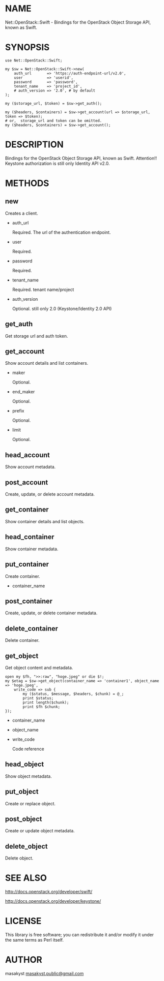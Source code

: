 # NAME

Net::OpenStack::Swift - Bindings for the OpenStack Object Storage API, known as Swift.

# SYNOPSIS

    use Net::OpenStack::Swift;

    my $sw = Net::OpenStack::Swift->new(
        auth_url       => 'https://auth-endpoint-url/v2.0',
        user           => 'userid',
        password       => 'password',
        tenant_name    => 'project_id',
        # auth_version => '2.0', # by default
    );

    my ($storage_url, $token) = $sw->get_auth();

    my ($headers, $containers) = $sw->get_account(url => $storage_url, token => $token);
    # or,  storage_url and token can be omitted.
    my ($headers, $containers) = $sw->get_account();

# DESCRIPTION

Bindings for the OpenStack Object Storage API, known as Swift.
Attention!! Keystone authorization is still only Identity API v2.0.

# METHODS

## new

Creates a client.

- auth\_url

    Required. The url of the authentication endpoint.

- user

    Required.

- password

    Required.

- tenant\_name

    Required.
    tenant name/project

- auth\_version

    Optional.
    still only 2.0 (Keystone/Identity 2.0 API)

## get\_auth

Get storage url and auth token.

## get\_account

Show account details and list containers.

- maker

    Optional.

- end\_maker

    Optional.

- prefix

    Optional.

- limit

    Optional.

## head\_account

Show account metadata.

## post\_account

Create, update, or delete account metadata.

## get\_container

Show container details and list objects.

## head\_container

Show container metadata.

## put\_container

Create container.

- container\_name

## post\_container

Create, update, or delete container metadata.

## delete\_container

Delete container.

## get\_object

Get object content and metadata.

    open my $fh, ">>:raw", "hoge.jpeg" or die $!; 
    my $etag = $sw->get_object(container_name => 'container1', object_name => 'hoge.jpeg', 
        write_code => sub {
            my ($status, $message, $headers, $chunk) = @_; 
            print $status;
            print length($chunk);
            print $fh $chunk;
    });

- container\_name
- object\_name
- write\_code

    Code reference

## head\_object

Show object metadata.

## put\_object

Create or replace object.

## post\_object

Create or update object metadata.

## delete\_object

Delete object.

# SEE ALSO

http://docs.openstack.org/developer/swift/

http://docs.openstack.org/developer/keystone/

# LICENSE

This library is free software; you can redistribute it and/or modify
it under the same terms as Perl itself.

# AUTHOR

masakyst <masakyst.public@gmail.com>
